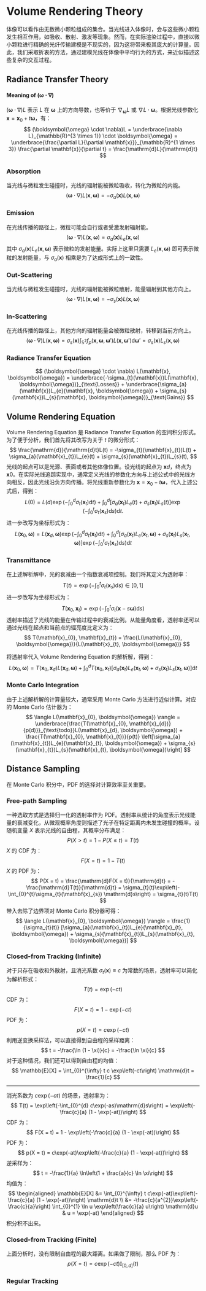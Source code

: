 # Volume Rendering Theory

体像可以看作由无数微小颗粒组成的集合。当光线进入体像时，会与这些微小颗粒发生相互作用，如吸收、散射、激发等现象。然而，在实际渲染过程中，直接以微小颗粒进行精确的光纤传输建模是不现实的，因为这将带来极其庞大的计算量。因此，我们采取折衷的方法，通过建模光线在体像中平均行为的方式，来近似描述这些复杂的交互过程。

## Radiance Transfer Theory

#### Meaning of $(\boldsymbol{\omega} \cdot \nabla)$

$(\boldsymbol{\omega} \cdot \nabla)L$ 表示 $L$ 在 $\boldsymbol{\omega}$ 上的方向导数，也等价于 $\nabla_{\boldsymbol{\omega}}L$ 或 $\nabla L \cdot \boldsymbol{\omega}$。根据光线参数化 $\mathbf{x} = \mathbf{x}_{0} + t\boldsymbol{\omega}$，有：
$$
(\boldsymbol{\omega} \cdot \nabla)L = \underbrace{\nabla L}_{\mathbb{R}^{3 \times 1}} \cdot \boldsymbol{\omega} = \underbrace{\frac{\partial L}{\partial \mathbf{x}}}_{\mathbb{R}^{1 \times 3}} \frac{\partial \mathbf{x}}{\partial t} = \frac{\mathrm{d}L}{\mathrm{d}t}
$$

### Absorption

当光线与微粒发生碰撞时，光线的辐射能被微粒吸收，转化为微粒的内能。
$$
(\boldsymbol{\omega} \cdot \nabla) L(\mathbf{x}, \boldsymbol{\omega}) = - \sigma_{a}(\mathbf{x}) L(\mathbf{x}, \boldsymbol{\omega})
$$

### Emission

在光线传播的路径上，微粒可能会自行或者受激发射辐射能。
$$
(\boldsymbol{\omega} \cdot \nabla) L(\mathbf{x}, \boldsymbol{\omega}) = \sigma_{a}(\mathbf{x}) L_{e}(\mathbf{x}, \boldsymbol{\omega})
$$
其中 $\sigma_{a}(\mathbf{x})L_{e}(\mathbf{x}, \boldsymbol{\omega})$ 表示微粒的发射能量。实际上这里只需要 $L_{e}(\mathbf{x}, \boldsymbol{\omega})$ 即可表示微粒的发射能量，与 $\sigma_{a}(\mathbf{x})$ 相乘是为了达成形式上的一致性。

### Out-Scattering

当光线与微粒发生碰撞时，光线的辐射能被微粒散射，能量辐射到其他方向上。
$$
(\boldsymbol{\omega} \cdot \nabla) L(\mathbf{x}, \boldsymbol{\omega}) = - \sigma_{s}(\mathbf{x}) L(\mathbf{x}, \boldsymbol{\omega})
$$

### In-Scattering

在光线传播的路径上，其他方向的辐射能量会被微粒散射，转移到当前方向上。
$$
(\boldsymbol{\omega} \cdot \nabla) L(\mathbf{x}, \boldsymbol{\omega}) = \sigma_{s}(\mathbf{x}) \int_{\mathbb{S}^{2}} f_{p}(\mathbf{x}, \boldsymbol{\omega}, \boldsymbol{\omega}') L(\mathbf{x}, \boldsymbol{\omega}') \mathrm{d}\boldsymbol{\omega}' = \sigma_{s}(\mathbf{x}) L_{s}(\mathbf{x}, \boldsymbol{\omega})
$$

### Radiance Transfer Equation

$$
(\boldsymbol{\omega} \cdot \nabla) L(\mathbf{x}, \boldsymbol{\omega}) = \underbrace{-\sigma_{t}(\mathbf{x})L(\mathbf{x}, \boldsymbol{\omega})}_{\text{Losses}} + \underbrace{\sigma_{a}(\mathbf{x})L_{e}(\mathbf{x}, \boldsymbol{\omega}) + \sigma_{s}(\mathbf{x})L_{s}(\mathbf{x}, \boldsymbol{\omega})}_{\text{Gains}}
$$

## Volume Rendering Equation

Volume Rendering Equation 是 Radiance Transfer Equation 的空间积分形式。为了便于分析，我们首先将其改写为关于 $t$ 的微分形式：
$$
\frac{\mathrm{d}}{\mathrm{d}t}L(t) = -\sigma_{t}(\mathbf{x}_{t})L(t) + \sigma_{a}(\mathbf{x}_{t})L_{e}(t) + \sigma_{s}(\mathbf{x}_{t})L_{s}(t),
$$
光线的起点可以是光源、表面或者其他体像位置。设光线的起点为 $\mathbf{x}{d}$，终点为 $\mathbf{x}{0}$。在实际光线追踪实现中，通常定义光线的参数化方向与上述公式中的光线方向相反，因此光线沿负方向传播。将光线重新参数化为 $\mathbf{x} = \mathbf{x}_{0} - t\boldsymbol{\omega}$，代入上述公式后，得到：
$$
L(0) = L(d)\exp\left(-\int_{0}^{d}\sigma_{t}(\mathbf{x}_{t}) \mathrm{d}t\right) + \int_{0}^{d}\left[\sigma_{a}(\mathbf{x}_{t})L_{e}(t) + \sigma_{s}(\mathbf{x}_{t})L_{s}(t)\right] \exp\left(-\int_{0}^{t}\sigma_{t}(\mathbf{x}_{s}) \mathrm{d}s\right) \mathrm{d}t.
$$
进一步改写为坐标形式为：
$$
L(\mathbf{x}_{0}, \boldsymbol{\omega}) = L(\mathbf{x}_{d}, \boldsymbol{\omega})\exp\left(-\int_{0}^{d}\sigma_{t}(\mathbf{x}_{t})\mathrm{d}t\right) + \int_{0}^{d}\left[\sigma_{a}(\mathbf{x}_{t})L_{e}(\mathbf{x}_{t}, \boldsymbol{\omega}) + \sigma_{s}(\mathbf{x}_{t})L_{s}(\mathbf{x}_{t}, \boldsymbol{\omega})\right] \exp\left(-\int_{0}^{t}\sigma_{t}(\mathbf{x}_{s}) \mathrm{d}s\right) \mathrm{d}t
$$

### Transmittance

在上述解析解中，光的衰减由一个指数衰减项控制。我们将其定义为透射率：
$$
T(t) = \exp\left(-\int_{0}^{t}\sigma_{t}(\mathbf{x}_{s}) \mathrm{d}s\right) \in [0, 1]
$$
进一步改写为坐标形式为：
$$
T(\mathbf{x}_{0}, \mathbf{x}_{t}) = \exp\left(-\int_{0}^{t}\sigma_{t}(\mathbf{x} - s\boldsymbol{\omega}) \mathrm{d}s\right)
$$
透射率描述了光线的能量在传输过程中的衰减比例。从能量角度看，透射率还可以通过光线在起点和当前点的辐亮度比定义为：
$$
T(\mathbf{x}_{0}, \mathbf{x}_{t}) = \frac{L(\mathbf{x}_{0}, \boldsymbol{\omega})}{L(\mathbf{x}_{t}, \boldsymbol{\omega})}
$$

将透射率代入 Volume Rendering Equation 的解析解，得到：
$$
L(\mathbf{x}_{0}, \boldsymbol{\omega}) = T(\mathbf{x}_{0}, \mathbf{x}_{d})L(\mathbf{x}_{d}, \boldsymbol{\omega}) + \int_{0}^{d} T(\mathbf{x}_{0}, \mathbf{x}_{t})\left[\sigma_{a}(\mathbf{x}_{t})L_{e}(\mathbf{x}_{t}, \boldsymbol{\omega}) + \sigma_{s}(\mathbf{x}_{t})L_{s}(\mathbf{x}_{t}, \boldsymbol{\omega})\right] \mathrm{d}t
$$

### Monte Carlo Integration

由于上述解析解的计算量较大，通常采用 Monte Carlo 方法进行近似计算。对应的 Monte Carlo 估计器为：
$$
\langle L(\mathbf{x}_{0}, \boldsymbol{\omega}) \rangle = \underbrace{\frac{T(\mathbf{x}_{0}, \mathbf{x}_{d})}{p(d)}}_{\text{todo}}L(\mathbf{x}_{d}, \boldsymbol{\omega}) + \frac{T(\mathbf{x}_{0}, \mathbf{x}_{t})}{p(t)} \left[\sigma_{a}(\mathbf{x}_{t})L_{e}(\mathbf{x}_{t}, \boldsymbol{\omega}) + \sigma_{s}(\mathbf{x}_{t})L_{s}(\mathbf{x}_{t}, \boldsymbol{\omega})\right]
$$

## Distance Sampling

在 Monte Carlo 积分中，PDF 的选择对计算效率至关重要。

### Free-path Sampling

一种选取方式是选择归一化的透射率作为 PDF。透射率从统计的角度表示光线能量的衰减变化，从微观概率角度则描述了光子在特定距离内未发生碰撞的概率。设随机变量 $X$ 表示光线的自由程，其概率分布满足：
$$
P(X > t) = 1 - P(X \le t) = T(t)
$$
$X$ 的 CDF 为：
$$
F(X = t) = 1 - T(t)
$$
$X$ 的 PDF 为：
$$
P(X = t) = \frac{\mathrm{d}F(X = t)}{\mathrm{d}t} = - \frac{\mathrm{d}T(t)}{\mathrm{d}t} = \sigma_{t}(t)\exp\left(-\int_{0}^{t}\sigma_{t}(\mathbf{x}_{s}) \mathrm{d}s\right) = \sigma_{t}(t)T(t)
$$
带入去除了边界项对 Monte Carlo 积分器可得：
$$
\langle L(\mathbf{x}_{0}, \boldsymbol{\omega}) \rangle = \frac{1}{\sigma_{t}(t)} [\sigma_{a}(\mathbf{x}_{t})L_{e}(\mathbf{x}_{t}, \boldsymbol{\omega}) + \sigma_{s}(\mathbf{x}_{t})L_{s}(\mathbf{x}_{t}, \boldsymbol{\omega})]
$$

### Closed-from Tracking (Infinite)

对于只存在吸收和外散射，且消光系数 $\sigma_{t}(\mathbf{x}) \equiv c$ 为常数的场景，透射率可以简化为解析形式：
$$
T(t) = \exp\left(-ct\right)
$$
CDF 为：
$$
F(X = t) = 1 - \exp\left(-ct\right)
$$
PDF 为：
$$
p(X = t) = c\exp\left(-ct\right)
$$
利用逆变换采样法，可以直接得到自由程的采样距离：
$$
t = -\frac{\ln (1 - \xi)}{c} = -\frac{\ln \xi}{c}
$$
对于这种情况，我们还可以得到自由程的均值：
$$
\mathbb{E}[X] = \int_{0}^{\infty} t c \exp\left(-ct\right) \mathrm{d}t = \frac{1}{c}
$$

---

消光系数为 $c\exp(-at)$ 的场景，透射率为：
$$
T(t) = \exp\left(-\int_{0}^{d} c\exp(-as)\mathrm{d}s\right) = \exp\left(-\frac{c}{a} (1 - \exp(-at))\right)
$$
CDF 为：
$$
F(X = t) = 1 - \exp\left(-\frac{c}{a} (1 - \exp(-at))\right)
$$
PDF 为：
$$
p(X = t) = c\exp(-at)\exp\left(-\frac{c}{a} (1 - \exp(-at))\right)
$$
逆采样为：
$$
t = -\frac{1}{a} \ln\left(1 + \frac{a}{c} \ln \xi\right)
$$
均值为：
$$
\begin{aligned}
\mathbb{E}[X] &= \int_{0}^{\infty} t c\exp(-at)\exp\left(-\frac{c}{a} (1 - \exp(-at))\right) \mathrm{d}t \\
&= -\frac{c}{a^{2}}\exp\left(-\frac{c}{a}\right) \int_{0}^{1} \ln u \exp\left(\frac{c}{a} u\right) \mathrm{d}u & u = \exp(-at)
\end{aligned}
$$
积分积不出来。

### Closed-from Tracking (Finite)

上面分析时，没有限制自由程的最大距离。如果做了限制，那么 PDF 为：
$$
p(X = t) = c\exp\left(-ct\right)\mathbb{I}_{[0, d]}(t)
$$

### Regular Tracking


